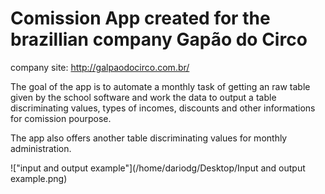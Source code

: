 # Comission App created for the brazillian company Gapão do Circo
company site: http://galpaodocirco.com.br/

The goal of the app is to automate a monthly task of getting an raw table given by the school software and work the data to output a table discriminating values, types of incomes, discounts and other informations for comission pourpose.

The app also offers another table discriminating values for monthly administration.


!["input and output example"](/home/dariodg/Desktop/Input and output example.png)

